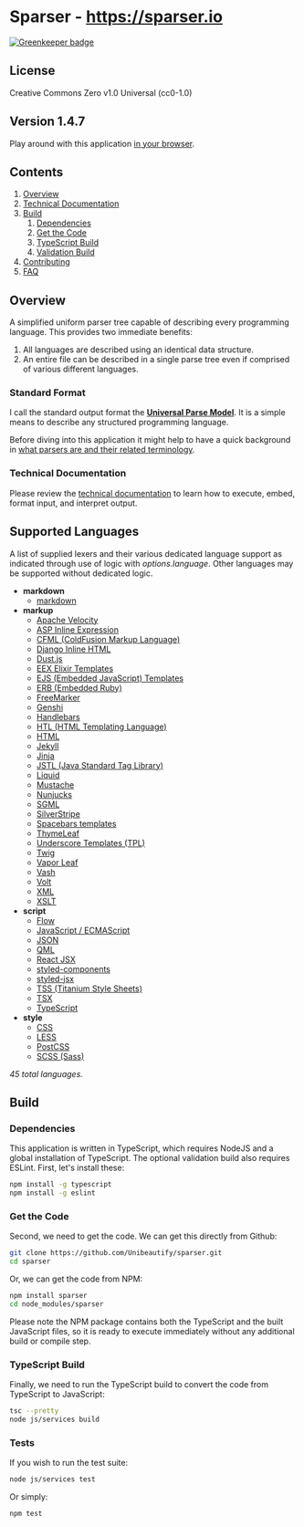 # Sparser - https://sparser.io

[![Greenkeeper badge](https://badges.greenkeeper.io/Unibeautify/sparser.svg)](https://greenkeeper.io/)

## License
Creative Commons Zero v1.0 Universal (cc0-1.0)

## Version 1.4.7
Play around with this application [in your browser](https://sparser/demo/).

## Contents
1. [Overview](#overview)
1. [Technical Documentation](#technical-documentation)
1. [Build](#build)
   1. [Dependencies](#dependencies)
   1. [Get the Code](#get-the-code)
   1. [TypeScript Build](#typescript-build)
   1. [Validation Build](#validation-build)
1. [Contributing](#contributing)
1. [FAQ](#faq)

## Overview
A simplified uniform parser tree capable of describing every programming language. This provides two immediate benefits:
1. All languages are described using an identical data structure.
2. An entire file can be described in a single parse tree even if comprised of various different languages.

### Standard Format
I call the standard output format the **[Universal Parse Model](docs-markdown/tech-documentation.md#universal-parse-model)**.  It is a simple means to describe any structured programming language.

Before diving into this application it might help to have a quick background in [what parsers are and their related terminology](docs-markdown/parsers.md).

### Technical Documentation
Please review the [technical documentation](docs-markdown/tech-documentation.md) to learn how to execute, embed, format input, and interpret output.

## Supported Languages
A list of supplied lexers and their various dedicated language support as indicated through use of logic with *options.language*. Other languages may be supported without dedicated logic.

* **markdown**
   - [markdown](https://spec.commonmark.org/)
* **markup**
   - [Apache Velocity](https://velocity.apache.org/)
   - [ASP Inline Expression](https://support.microsoft.com/en-us/help/976112/introduction-to-asp-net-inline-expressions-in-the-net-framework)
   - [CFML (ColdFusion Markup Language)](https://www.adobe.com/products/coldfusion-family.html)
   - [Django Inline HTML](https://docs.djangoproject.com/en/2.1/topics/forms/)
   - [Dust.js](https://www.dustjs.com/)
   - [EEX Elixir Templates](https://hexdocs.pm/eex/EEx.html)
   - [EJS (Embedded JavaScript) Templates](https://www.ejs.co/)
   - [ERB (Embedded Ruby)](https://ruby-doc.org/stdlib-1.9.3/libdoc/erb/rdoc/ERB.html)
   - [FreeMarker](https://freemarker.apache.org/)
   - [Genshi](https://genshi.edgewall.org/)
   - [Handlebars](https://handlebarsjs.com/)
   - [HTL (HTML Templating Language)](https://helpx.adobe.com/experience-manager/htl/using/getting-started.html)
   - [HTML](https://www.w3.org/TR/html52/)
   - [Jekyll](https://jekyllrb.com/docs/liquid/)
   - [Jinja](http://jinja.pocoo.org/)
   - [JSTL (Java Standard Tag Library)](https://github.com/eclipse-ee4j/jstl-api)
   - [Liquid](https://shopify.github.io/liquid/)
   - [Mustache](https://mustache.github.io/)
   - [Nunjucks](https://mozilla.github.io/nunjucks/)
   - [SGML](https://www.iso.org/standard/16387.html)
   - [SilverStripe](https://docs.silverstripe.org/en/4/developer_guides/templates/syntax/)
   - [Spacebars templates](http://blazejs.org/guide/spacebars.html)
   - [ThymeLeaf](https://www.thymeleaf.org/doc/tutorials/3.0/usingthymeleaf.html)
   - [Underscore Templates (TPL)](https://underscorejs.org/#template)
   - [Twig](https://twig.symfony.com/)
   - [Vapor Leaf](https://docs.vapor.codes/3.0/leaf/overview/)
   - [Vash](https://github.com/kirbysayshi/vash)
   - [Volt](https://phalcon-php-framework-documentation.readthedocs.io/en/latest/reference/volt.html)
   - [XML](https://www.w3.org/TR/REC-xml/)
   - [XSLT](https://www.w3.org/standards/xml/transformation)
* **script**
   - [Flow](https://flow.org/)
   - [JavaScript / ECMAScript](https://www.ecma-international.org/publications/files/ECMA-ST/Ecma-262.pdf)
   - [JSON](https://json.org/)
   - [QML](https://doc.qt.io/qt-5/qmlfirststeps.html)
   - [React JSX](https://reactjs.org/docs/introducing-jsx.html)
   - [styled-components](https://www.styled-components.com/)
   - [styled-jsx](https://github.com/zeit/styled-jsx#readme)
   - [TSS (Titanium Style Sheets)](https://docs.appcelerator.com/platform/latest/#!/api/Titanium.UI.TextField)
   - [TSX](https://www.typescriptlang.org/docs/handbook/jsx.html)
   - [TypeScript](https://www.typescriptlang.org/)
* **style**
   - [CSS](https://www.w3.org/Style/CSS/#news)
   - [LESS](http://lesscss.org/)
   - [PostCSS](https://postcss.org/)
   - [SCSS (Sass)](https://sass-lang.com/)

*45 total languages.*

## Build
### Dependencies
This application is written in TypeScript, which requires NodeJS and a global installation of TypeScript.  The optional validation build also requires ESLint.  First, let's install these:

```bash
npm install -g typescript
npm install -g eslint
```

### Get the Code
Second, we need to get the code.  We can get this directly from Github:

```bash
git clone https://github.com/Unibeautify/sparser.git
cd sparser
```

Or, we can get the code from NPM:

```bash
npm install sparser
cd node_modules/sparser
```

Please note the NPM package contains both the TypeScript and the built JavaScript files, so it is ready to execute immediately without any additional build or compile step.

### TypeScript Build
Finally, we need to run the TypeScript build to convert the code from TypeScript to JavaScript:

```bash
tsc --pretty
node js/services build
```

### Tests
If you wish to run the test suite:

```bash
node js/services test
```

Or simply:

```bash
npm test
```
